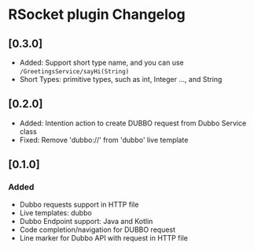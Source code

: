 <!-- Keep a Changelog guide -> https://keepachangelog.com -->

# RSocket plugin Changelog

## [0.3.0]

- Added: Support short type name, and you can use `/GreetingsService/sayHi(String)`
- Short Types: primitive types, such as int, Integer ..., and String

## [0.2.0]

- Added: Intention action to create DUBBO request from Dubbo Service class
- Fixed: Remove 'dubbo://' from 'dubbo' live template

## [0.1.0]

### Added

- Dubbo requests support in HTTP file
- Live templates: dubbo
- Dubbo Endpoint support: Java and Kotlin
- Code completion/navigation for DUBBO request
- Line marker for Dubbo API with request in HTTP file
